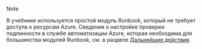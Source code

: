 > [!NOTE]
> В учебнике используется простой модуль Runbook, который не требует доступа к ресурсам Azure.  Сведения о настройке проверки подлинности в службе автоматизации Azure, которая необходима для большинства модулей Runbook, см. в разделе [Дальнейшие действия](#nextsteps). 
> 
> 



<!--HONumber=Jan17_HO3-->


